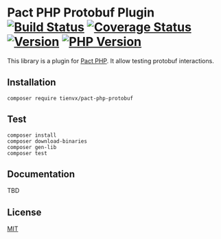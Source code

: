# Pact PHP Protobuf Plugin [![Build Status][actions_badge]][actions_link] [![Coverage Status][coveralls_badge]][coveralls_link] [![Version][version-image]][version-url] [![PHP Version][php-version-image]][php-version-url]

This library is a plugin for [Pact PHP][pact-php].
It allow testing protobuf interactions.

## Installation

```shell
composer require tienvx/pact-php-protobuf
```

## Test

```shell
composer install
composer download-binaries
composer gen-lib
composer test
```

## Documentation

TBD

## License

[MIT](https://github.com/tienvx/pact-php-protobuf/blob/main/LICENSE)

[actions_badge]: https://github.com/tienvx/pact-php-protobuf/workflows/main/badge.svg
[actions_link]: https://github.com/tienvx/pact-php-protobuf/actions

[coveralls_badge]: https://coveralls.io/repos/tienvx/pact-php-protobuf/badge.svg?branch=main&service=github
[coveralls_link]: https://coveralls.io/github/tienvx/pact-php-protobuf?branch=main

[version-url]: https://packagist.org/packages/tienvx/pact-php-protobuf
[version-image]: http://img.shields.io/packagist/v/tienvx/pact-php-protobuf.svg?style=flat

[php-version-url]: https://packagist.org/packages/tienvx/pact-php-protobuf
[php-version-image]: http://img.shields.io/badge/php-8.0.0+-ff69b4.svg

[pact-php]: https://github.com/pact-foundation/pact-php
